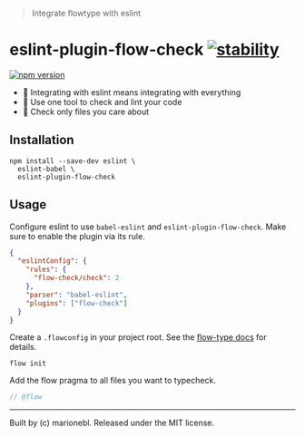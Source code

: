 > Integrate flowtype with eslint

# eslint-plugin-flow-check [![stability][0]][1]

[![npm version][2]][3]


* 💯 Integrating with eslint means integrating with everything
* 💪 Use one tool to check and lint your code
* 👀 Check only files you care about

## Installation

```shell
npm install --save-dev eslint \
  eslint-babel \
  eslint-plugin-flow-check
```

## Usage

Configure eslint to use `babel-eslint` and `eslint-plugin-flow-check`.
Make sure to enable the plugin via its rule.

```json
{
  "eslintConfig": {
    "rules": {
      "flow-check/check": 2
    },
    "parser": "babel-eslint",
    "plugins": ["flow-check"]
  }
}
```

Create a `.flowconfig` in your project root. See the [flow-type docs](https://flowtype.org/docs/advanced-configuration.html) for details.

```
flow init
```

Add the flow pragma to all files you want to typecheck.

```js
// @flow
```

---
Built by (c) marionebl. Released under the MIT license.


[0]: https://img.shields.io/badge/stability-experimental-orange.svg?style=flat-square
[1]: https://nodejs.org/api/documentation.html#documentation_stability_index
[2]: https://img.shields.io/npm/v/eslint-plugin-flow-check.svg?style=flat-square
[3]: https://npmjs.org/package/eslint-plugin-flow-check
